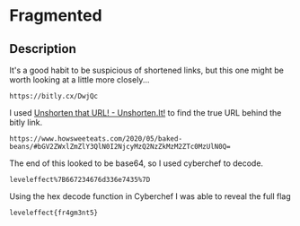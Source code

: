 # Fragmented

## Description

It's a good habit to be suspicious of shortened links, but this one might be worth looking at a little more closely...

`https://bitly.cx/DwjQc`

I used [Unshorten that URL! - Unshorten.It!](https://unshorten.it/) to find the true URL behind the bitly link.

```
https://www.howsweeteats.com/2020/05/baked-beans/#bGV2ZWxlZmZlY3QlN0I2NjcyMzQ2NzZkMzM2ZTc0MzUlN0Q=
```

The end of this looked to be base64, so I used cyberchef to decode.

```
leveleffect%7B667234676d336e7435%7D
```

Using the hex decode function in Cyberchef I was able to reveal the full flag

```
leveleffect{fr4gm3nt5}
```


